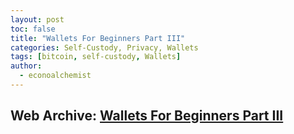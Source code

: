 ```yaml
---
layout: post
toc: false
title: "Wallets For Beginners Part III"
categories: Self-Custody, Privacy, Wallets
tags: [bitcoin, self-custody, Wallets]
author:
  - econoalchemist
---
```

## Web Archive: [Wallets For Beginners Part III](https://web.archive.org/web/20250417155829/https://www.econoalchemist.com/post/bitcoin-wallets-for-beginners-part-iii)
